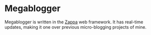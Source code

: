 Megablogger
==========

Megablogger is written in the [Zappa](http://zappajs.org/) web framework. It has real-time updates, making it one over previous micro-blogging projects of mine.
